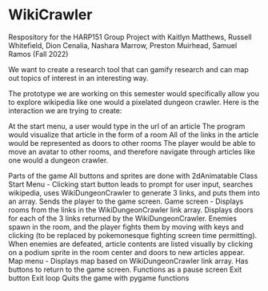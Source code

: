 # WikiCrawler
Respository for the HARP151 Group Project with Kaitlyn Matthews,  Russell Whitefield, Dion Cenalia, Nashara Marrow, Preston Muirhead, Samuel Ramos (Fall 2022)

We want to create a research tool that can gamify research and can map out topics of interest in an interesting way. 

The prototype we are working on this semester would specifically allow you to explore wikipedia like one would a pixelated dungeon crawler. Here is the interaction we are trying to create:

At the start menu, a user would type in the url of an article
The program would visualize that article in the form of a room 
All of the links in the article would be represented as doors to other rooms
The player would be able to move an avatar to other rooms, and therefore navigate through articles like one would a dungeon crawler. 
	
Parts of the game
All buttons and sprites are done with 2dAnimatable Class
Start Menu - 
    Clicking start button leads to prompt for user input, searches wikipedia, uses WikiDungeonCrawler to generate 3 links, and puts them into an array.
    Sends the player to the game screen.
Game screen - 
    Displays rooms from the links in the WikiDungeonCrawler link array.
    Displays doors for each of the 3 links returned by the WikiDungeonCrawler.
    Enemies spawn in the room, and the player fights them by moving with keys and clicking (to be replaced by pokemonesque fighting screen time permitting). 
    When enemies are defeated, article contents are listed visually by clicking on a podium sprite in the room center and doors to new articles appear.
Map menu - 
    Displays map based on WikiDungeonCrawler link array.
    Has buttons to return to the game screen.
    Functions as a pause screen
    Exit button
Exit loop
    Quits the game with pygame functions
